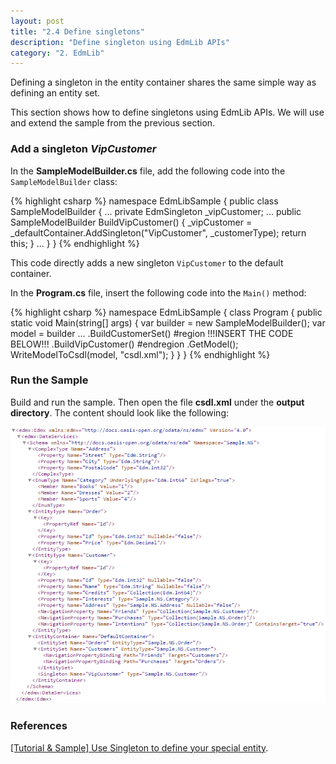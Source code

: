 ```yaml
---
layout: post
title: "2.4 Define singletons"
description: "Define singleton using EdmLib APIs"
category: "2. EdmLib"
---
```


Defining a singleton in the entity container shares the same simple way as defining an entity set.

This section shows how to define singletons using EdmLib APIs. We will use and extend the sample from the previous section.

### Add a singleton *VipCustomer*
In the **SampleModelBuilder.cs** file, add the following code into the `SampleModelBuilder` class:

{% highlight csharp %}
namespace EdmLibSample
{
    public class SampleModelBuilder
    {
        ...
        private EdmSingleton _vipCustomer;
        ...
        public SampleModelBuilder BuildVipCustomer()
        {
            _vipCustomer = _defaultContainer.AddSingleton("VipCustomer", _customerType);
            return this;
        }
        ...
    }
}
{% endhighlight %}

This code directly adds a new singleton `VipCustomer` to the default container.

In the **Program.cs** file, insert the following code into the `Main()` method:

{% highlight csharp %}
namespace EdmLibSample
{
    class Program
    {
        public static void Main(string[] args)
        {
            var builder = new SampleModelBuilder();
            var model = builder
                ...
                .BuildCustomerSet()
#region         !!!INSERT THE CODE BELOW!!!
                .BuildVipCustomer()
#endregion
                .GetModel();
            WriteModelToCsdl(model, "csdl.xml");
        }
    }
}
{% endhighlight %}

### Run the Sample
Build and run the sample. Then open the file **csdl.xml** under the **output directory**. The content should look like the following:

![](../../assets/2015-04-18-csdl1.png)

### References
[[Tutorial & Sample] Use Singleton to define your special entity](http://blogs.msdn.com/b/odatateam/archive/2014/03/05/use-singleton-to-define-your-special-entity.aspx).
